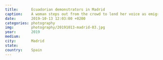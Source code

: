 ```yaml
---
title:  	Ecuadorian demonstrators in Madrid
caption:	A woman steps out from the crowd to lend her voice as emigrants call for peace in their native Ecuador
date:   	2019-10-13 12:03:00 +0200
categories: photography
img:		photography/20191013-madrid-03.jpg
year:		2019
medium:
city:		Madrid
state:
country:	Spain
---
```

